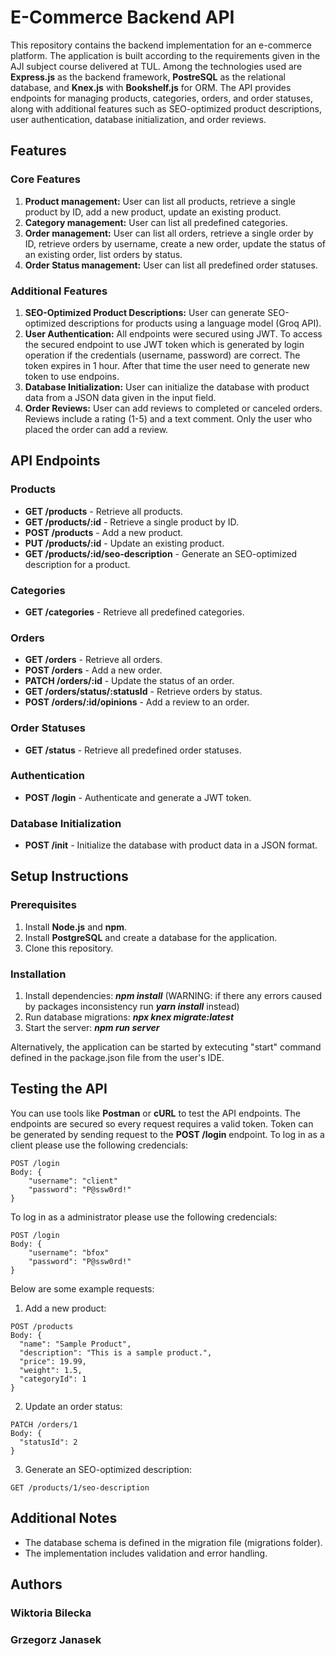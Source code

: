 # E-Commerce Backend API
This repository contains the backend implementation for an e-commerce platform. The application is built according to the requirements given in the AJI subject course delivered at TUL. Among the technologies used are **Express.js** as the backend framework, **PostreSQL** as the relational database, and **Knex.js** with **Bookshelf.js** for ORM. The API provides endpoints for managing products, categories, orders, and order statuses, along with additional features such as SEO-optimized product descriptions, user authentication, database initialization, and order reviews.

## Features
### Core Features
1. **Product management:** User can list all products, retrieve a single product by ID, add a new product, update an existing product.
2. **Category management:** User can list all predefined categories.
3. **Order management:** User can list all orders, retrieve a single order by ID, retrieve orders by username, create a new order, update the status of an existing order, list orders by status.
4. **Order Status management:** User can list all predefined order statuses.

### Additional Features
1. **SEO-Optimized Product Descriptions:** User can generate SEO-optimized descriptions for products using a language model (Groq API).
2. **User Authentication:** All endpoints were secured using JWT. To access the secured endpoint to use JWT token which is generated by login operation if the credentials (username, password) are correct. The token expires in 1 hour. After that time the user need to generate new token to use endpoins.
3. **Database Initialization:** User can initialize the database with product data from a JSON data given in the input field. 
4. **Order Reviews:** User can add reviews to completed or canceled orders. Reviews include a rating (1-5) and a text comment. Only the user who placed the order can add a review.

## API Endpoints
### Products
- **GET /products** - Retrieve all products.
- **GET /products/:id** - Retrieve a single product by ID.
- **POST /products** - Add a new product.
- **PUT /products/:id** - Update an existing product.
- **GET /products/:id/seo-description** - Generate an SEO-optimized description for a product.

### Categories
- **GET /categories** - Retrieve all predefined categories.

### Orders 
- **GET /orders** - Retrieve all orders.
- **POST /orders** - Add a new order.
- **PATCH /orders/:id** - Update the status of an order.
- **GET /orders/status/:statusId** - Retrieve orders by status.
- **POST /orders/:id/opinions** - Add a review to an order.

### Order Statuses
- **GET /status** - Retrieve all predefined order statuses.

### Authentication
- **POST /login** - Authenticate and generate a JWT token.

### Database Initialization
- **POST /init** - Initialize the database with product data in a JSON format.

## Setup Instructions
### Prerequisites
1. Install **Node.js** and **npm**.
2. Install **PostgreSQL** and create a database for the application.
3. Clone this repository.

### Installation
1. Install dependencies: ***npm install*** (WARNING: if there any errors caused by packages inconsistency run ***yarn install*** instead)
2. Run database migrations: ***npx knex migrate:latest***
3. Start the server: ***npm run server***

Alternatively, the application can be started by extecuting "start" command defined in the package.json file from the user's IDE.

## Testing the API
You can use tools like **Postman** or **cURL** to test the API endpoints. The endpoints are secured so every request requires a valid token. Token can be generated by sending request to the **POST /login** endpoint.
To log in as a client please use the following credencials:
```
POST /login
Body: {
    "username": "client"
    "password": "P@ssw0rd!"
}
```
To log in as a administrator please use the following credencials:
```
POST /login
Body: {
    "username": "bfox"
    "password": "P@ssw0rd!"
}
```

Below are some example requests:

1. Add a new product:
```
POST /products
Body: {
  "name": "Sample Product",
  "description": "This is a sample product.",
  "price": 19.99,
  "weight": 1.5,
  "categoryId": 1
}
```
2. Update an order status:
```
PATCH /orders/1
Body: {
  "statusId": 2
}
```
3. Generate an SEO-optimized description:
```
GET /products/1/seo-description
```

## Additional Notes
- The database schema is defined in the migration file (migrations folder).
- The implementation includes validation and error handling.

## Authors

### Wiktoria Bilecka
### Grzegorz Janasek
